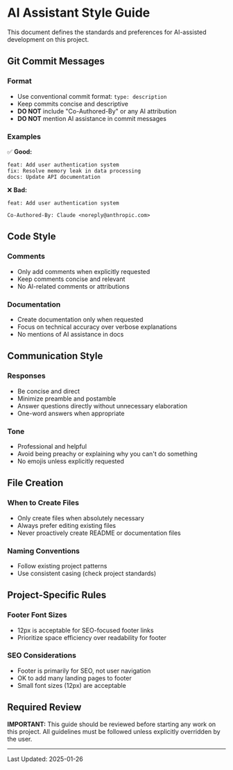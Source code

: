 # AI Assistant Style Guide

This document defines the standards and preferences for AI-assisted development on this project.

## Git Commit Messages

### Format
- Use conventional commit format: `type: description`
- Keep commits concise and descriptive
- **DO NOT** include "Co-Authored-By" or any AI attribution
- **DO NOT** mention AI assistance in commit messages

### Examples
✅ **Good:**
```
feat: Add user authentication system
fix: Resolve memory leak in data processing
docs: Update API documentation
```

❌ **Bad:**
```
feat: Add user authentication system

Co-Authored-By: Claude <noreply@anthropic.com>
```

## Code Style

### Comments
- Only add comments when explicitly requested
- Keep comments concise and relevant
- No AI-related comments or attributions

### Documentation
- Create documentation only when requested
- Focus on technical accuracy over verbose explanations
- No mentions of AI assistance in docs

## Communication Style

### Responses
- Be concise and direct
- Minimize preamble and postamble
- Answer questions directly without unnecessary elaboration
- One-word answers when appropriate

### Tone
- Professional and helpful
- Avoid being preachy or explaining why you can't do something
- No emojis unless explicitly requested

## File Creation

### When to Create Files
- Only create files when absolutely necessary
- Always prefer editing existing files
- Never proactively create README or documentation files

### Naming Conventions
- Follow existing project patterns
- Use consistent casing (check project standards)

## Project-Specific Rules

### Footer Font Sizes
- 12px is acceptable for SEO-focused footer links
- Prioritize space efficiency over readability for footer

### SEO Considerations
- Footer is primarily for SEO, not user navigation
- OK to add many landing pages to footer
- Small font sizes (12px) are acceptable

## Required Review

**IMPORTANT:** This guide should be reviewed before starting any work on this project. All guidelines must be followed unless explicitly overridden by the user.

---

Last Updated: 2025-01-26